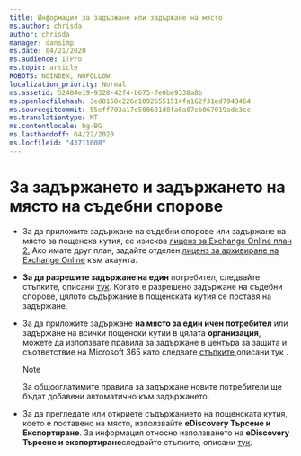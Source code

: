 ```yaml
---
title: Информация за задържане или задържане на място
ms.author: chrisda
author: chrisda
manager: dansimp
ms.date: 04/21/2020
ms.audience: ITPro
ms.topic: article
ROBOTS: NOINDEX, NOFOLLOW
localization_priority: Normal
ms.assetid: 52484e19-9328-42f4-b675-7e0be9338a8b
ms.openlocfilehash: 3ed8158c226d10926551514fa162f31ed7943464
ms.sourcegitcommit: 55eff703a17e500681d8fa6a87eb067019ade3cc
ms.translationtype: MT
ms.contentlocale: bg-BG
ms.lasthandoff: 04/22/2020
ms.locfileid: "43711008"
---
```

# <a name="about-litigation-holds-and-in-place-holds"></a>За задържането и задържането на място на съдебни спорове

- За да приложите задържане на съдебни спорове или задържане на място за пощенска кутия, се изисква [лиценз за Exchange Online план 2.](https://docs.microsoft.com/office365/servicedescriptions/office-365-platform-service-description/office-365-plan-options) Ако имате друг план, задайте отделен [лиценз за архивиране на Exchange Online](https://docs.microsoft.com/office365/servicedescriptions/exchange-online-archiving-service-description/exchange-online-archiving-service-description) към акаунта. 
    
- **За да разрешите задържане на един** потребител, следвайте стъпките, описани [тук](https://docs.microsoft.com/office365/SecurityCompliance/place-a-mailbox-on-litigation-hold). Когато е разрешено задържане на съдебни спорове, цялото съдържание в пощенската кутия се поставя на задържане.
    
- За да приложите задържане **на място за един ичен потребител** или задържане на всички пощенски кутии в цялата **организация**, можете да използвате правила за задържане в центъра за защита и съответствие на Microsoft 365 като следвате [стъпките,](https://docs.microsoft.com/Office365/securitycompliance/retention-policies )описани тук .
    
    > [!NOTE]
    > За общооглатимите правила за задържане новите потребители ще бъдат добавени автоматично към задържането. 
  
- За да прегледате или откриете съдържанието на пощенската кутия, което е поставено на място, използвайте **eDiscovery Търсене и Експортиране**. За информация относно използването на **eDiscovery Търсене и експортиране**следвайте стъпките, описани [тук](https://docs.microsoft.com/office365/securitycompliance/export-search-results).
    

